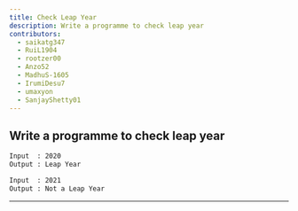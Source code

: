 ```yaml
---
title: Check Leap Year
description: Write a programme to check leap year
contributors:
  - saikatg347
  - RuiL1904
  - rootzer00
  - Anzo52
  - MadhuS-1605
  - IrumiDesu7
  - umaxyon
  - SanjayShetty01
---
```


## Write a programme to check leap year

```txt
Input  : 2020
Output : Leap Year
```

```txt
Input  : 2021
Output : Not a Leap Year
```

---
